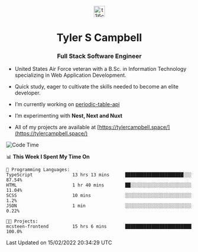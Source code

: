 <p align="center">
<a href="https://www.linkedin.com/in/t36campbell" target="blank"><img align="center" src="https://ik.imagekit.io/t36campbell/Portfolio/linkedin.png.original_m8bbGgPh6.png" alt="t36campbell" height="30" width="30" /></a>
</p>
<h1 align="center">Tyler S Campbell</h1>
<h3 align="center">Full Stack Software Engineer</h3>

* United States Air Force veteran with a B.Sc. in Information Technology specializing in Web Application Development. 

* Quick study, eager to cultivate the skills needed to become an elite developer.

* I’m currently working on [periodic-table-api](https://github.com/t36campbell/periodic-table-api)

* I’m experimenting with **Nest, Next and Nuxt**

* All of my projects are available at [https://tylercampbell.space/](https://tylercampbell.space/)

<!--START_SECTION:waka-->
![Code Time](http://img.shields.io/badge/Code%20Time-1%2C423%20hrs%206%20mins-blue)

📊 **This Week I Spent My Time On** 

```text
💬 Programming Languages: 
TypeScript               13 hrs 13 mins      ██████████████████████░░░   87.54% 
HTML                     1 hr 40 mins        ██░░░░░░░░░░░░░░░░░░░░░░░   11.04% 
SCSS                     10 mins             ░░░░░░░░░░░░░░░░░░░░░░░░░   1.2% 
JSON                     1 min               ░░░░░░░░░░░░░░░░░░░░░░░░░   0.22%

🐱‍💻 Projects: 
mcsteen-frontend         15 hrs 6 mins       █████████████████████████   100.0%

```


 Last Updated on 15/02/2022 20:34:29 UTC
<!--END_SECTION:waka-->
